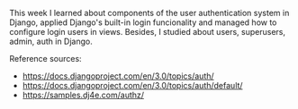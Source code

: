 This week I learned about components of the user authentication system in Django, applied Django's built-in login funcionality and managed how to configure login users in views. Besides, I studied about users, superusers, admin, auth in Django.

Reference sources:

- https://docs.djangoproject.com/en/3.0/topics/auth/
- https://docs.djangoproject.com/en/3.0/topics/auth/default/
- https://samples.dj4e.com/authz/
